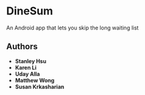 # DineSum
An Android app that lets you skip the long waiting list

## Authors
* **Stanley Hsu**
* **Karen Li**
* **Uday Alla**
* **Matthew Wong**
* **Susan Krkasharian**
